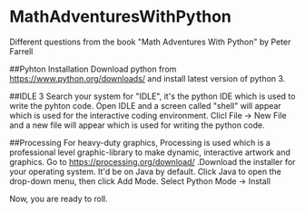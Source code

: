 # MathAdventuresWithPython
Different questions from the book "Math Adventures With Python" by Peter Farrell 

##Pyhton Installation
Download python from https://www.python.org/downloads/ and install latest version of python 3.

##IDLE 3
Search your system for "IDLE", it's the python IDE which is used to write the pyhton code.
Open IDLE and a screen called "shell" will appear which is used for the interactive coding environment. Clicl File -> New File and a new file will appear which is used for writing the python code.

##Processing
For heavy-duty graphics, Processing is used which is a professional level graphic-library to make dynamic, interactive artwork and graphics.
Go to https://processing.org/download/ .Download the installer for your operating system. It'd be on Java by default. Click Java to open the drop-down menu, then click Add Mode. Select Python Mode -> Install

Now, you are ready to roll.
